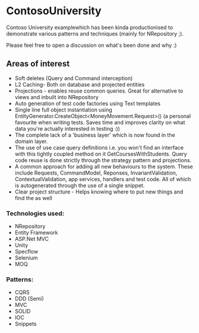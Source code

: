# ContosoUniversity

Contoso University examplewhich has been kinda productionised to demonstrate various patterns and techniques (mainly for NRepository ;).  

Please feel free to open a discussion on what's been done and why :)

## Areas of interest
* Soft deletes (Query and Command interception)
* L2 Caching- Both on database and projected entities
* Projections - enables reuse common queries. Great for alternative to views and inbuilt into NRepository
* Auto generation of test code factories using Text templates
* Single line full object instantiation using EntityGenerator.CreateObject<MoneyMovement.Request>() (a personal favourite when writing tests. Saves time and improves clarity on what data you're actually interested in testing :))
* The complete lack of a 'business layer' which is now found in the domain layer.
* The use of use case query definitions i.e. you won't find an interface with this tightly coupled method on it GetCoursesWithStudents. Query code reuse is done strictly through the strategy pattern and projections.
* A common approach for adding all new behaviours to the system. These include Requests, CommandModel, Reponses, InvariantValidation, ContextualValidation, app services, handlers  and test code. All of which is autogenerated through the use of a single snippet.
* Clear project structure - Helps knowing where to put new things and find the as well

### Technologies used:
* NRepository
* Entity Framework
* ASP.Net MVC
* Unity
* Specflow
* Selenium
* MOQ

### Patterns:
* CQRS
* DDD (Semi)
* MVC
* SOLID
* IOC
* Snippets
